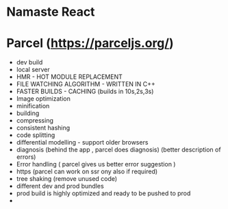 # Namaste React 



# Parcel (https://parceljs.org/)
 - dev build
 - local server
 - HMR - HOT MODULE REPLACEMENT
 - FILE WATCHING ALGORITHM - WRITTEN IN C++
 - FASTER BUILDS - CACHING (builds in 10s,2s,3s)
 - Image optimization
 - minification 
 - building 
 - compressing 
 - consistent hashing
 - code splitting 
 - differential modelling - support older browsers
 - diagnosis (behind the app , parcel does diagnosis) (better description of errors)
 - Error handling ( parcel gives us better error suggestion  )
 - https (parcel can work on ssr ony also if required)
 - tree shaking (remove unused code)
 - different dev and prod bundles 
 - prod build is highly optimized and ready to be pushed to prod 
 - 
 


